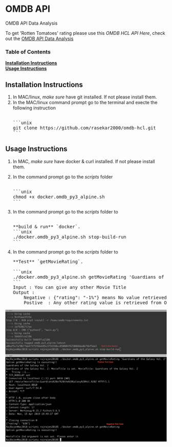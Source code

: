 # OMDB API
OMDB API Data Analysis


To get 'Rotten Tomatoes' rating please use this  *OMDB HCL API Here*, check out the [OMDB API Data Analysis](https://github.com/rasekar2000/omdb-hcl) 

### Table of Contents
**[Installation Instructions](#installation-instructions)**<br>
**[Usage Instructions](#usage-instructions)**<br>


## Installation Instructions

1. In MAC/linux, *make sure* have git installed. If not please install them. 
2. In the MAC/linux command prompt go to the terminal and execte the following instruction
   <pre>

   ```unix
   git clone https://github.com/rasekar2000/omdb-hcl.git
   ```
   </pre>

## Usage Instructions

1. In MAC, *make sure* have docker & curl installed. If not please install them. 
2. In the command prompt go to the *scripts* folder
   <pre>

   ```unix
   chmod +x docker.omdb_py3_alpine.sh
   ```
   </pre>
3. In the command prompt go to the *scripts* folder to 
   <pre>

   **build & run** `docker`.
   ```unix
   ./docker.omdb_py3_alpine.sh stop-build-run
   ```
   </pre>
4. In the command prompt go to the *scripts* folder to 

   <pre>
   **Test** `getMovieRating`.

   ```unix
   ./docker.omdb_py3_alpine.sh getMovieRating 'Guardians of the Galaxy Vol. 2'
   ```
   Input : You can give any other Movie Title
   Output : 
       Negative : {"rating": "-1%"} means No value retrieved from OMDB API
   	   Postive  : Any other rating value is retrieved from OMDB API
   </pre>

![screenshot of conversion](https://github.com/rasekar2000/omdb-hcl/blob/master/Install.Run.png?raw=true)


